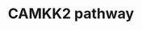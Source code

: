 ---
annotations:
- id: PW:0001140
  parent: regulatory pathway
  type: Pathway Ontology
  value: calcium/calcium-mediated signaling pathway
- id: DOID:162
  parent: disease of cellular proliferation
  type: Disease Ontology
  value: cancer
authors:
- Keshav
- DeSl
- Rex D A B
- Egonw
- Khanspers
- Fehrhart
- Eweitz
- Ash iyer
citedin:
- link: PMC7990983
  title: A complete map of the Calcium/calmodulin-dependent protein kinase kinase
    2 (CAMKK2) signaling pathway (2020)
communities:
- ontox
description: CaMKK2 is a 66Ã¢â‚¬â€œ68-kDa serine kinase, consists of unique N- and
  C-terminal domains and a central Ser/Thr-directed kinase domain that is followed
  by a regulatory domain composed of overlapping autoinhibitory and CaM-binding regions
  (PMID:9335539). CAMKK2 is activated once calmodulin (CALM1) binds with CAAMKK2.
  The most well-characterized substrates of CaMKK2 are CaMKI, CaMKIV and AMPKÃŽÂ±.
  CaMKK2 phosphorylates CaMKIV, CaMKI and AMPKÃŽÂ± on activation loop Thr residues
  (Thr-200, Thr-177 and Thr-172, respectively), which increases their kinase activities
  (PMID:9822657). CaMKK2 is present in many areas of the brain, including the olfactory
  bulb, hippocampus, dentate gyrus, amygdala, hypothalamus, and cerebellum (PMID:9822657,
  12654522). The creation of this pathway is described in [https://pubmed.ncbi.nlm.nih.gov/33136287/
  Najar et al].
last-edited: 2024-07-31
ndex: 0fa372aa-8b70-11eb-9e72-0ac135e8bacf
organisms:
- Homo sapiens
redirect_from:
- /index.php/Pathway:WP4874
- /instance/WP4874
- /instance/WP4874_r134958
revision: r134958
schema-jsonld:
- '@context': https://schema.org/
  '@id': https://wikipathways.github.io/pathways/WP4874.html
  '@type': Dataset
  creator:
    '@type': Organization
    name: WikiPathways
  description: CaMKK2 is a 66Ã¢â‚¬â€œ68-kDa serine kinase, consists of unique N- and
    C-terminal domains and a central Ser/Thr-directed kinase domain that is followed
    by a regulatory domain composed of overlapping autoinhibitory and CaM-binding
    regions (PMID:9335539). CAMKK2 is activated once calmodulin (CALM1) binds with
    CAAMKK2. The most well-characterized substrates of CaMKK2 are CaMKI, CaMKIV and
    AMPKÃŽÂ±. CaMKK2 phosphorylates CaMKIV, CaMKI and AMPKÃŽÂ± on activation loop
    Thr residues (Thr-200, Thr-177 and Thr-172, respectively), which increases their
    kinase activities (PMID:9822657). CaMKK2 is present in many areas of the brain,
    including the olfactory bulb, hippocampus, dentate gyrus, amygdala, hypothalamus,
    and cerebellum (PMID:9822657, 12654522). The creation of this pathway is described
    in [https://pubmed.ncbi.nlm.nih.gov/33136287/ Najar et al].
  keywords:
  - ABCA1
  - ACACA
  - AHSP
  - AKT
  - AQP1
  - ARHGEF7
  - ASNS
  - ATP10D
  - ATP1B2
  - Adropin
  - Apigenin
  - Betulinic acid
  - Bupivacaine
  - C1QTNF12
  - CALM1
  - CAMK1
  - CAMK4
  - CAMKK2
  - CAR1
  - CCL5
  - CCND1
  - CCND2
  - CCNE1
  - CCR9
  - CD28
  - CDC25A
  - CDH1
  - CHRM3
  - CPOX
  - CREB1
  - CRTC2
  - CTSE
  - CXCL11
  - CYB5R3
  - Ca2+
  - Caulerpin
  - DRP1
  - EIF4EBP1
  - EP300
  - EPOR
  - ERMAP
  - Estrogen
  - Eugenol
  - FAM20C
  - FASN
  - FIS1
  - FOXO3A
  - GALNT9
  - GATM
  - GCK
  - 'GDH1 '
  - GIT1
  - Glyceollin
  - HDCA4
  - HFE
  - HIF1A
  - HK1
  - HK2
  - HMBS
  - HMOX1
  - Homocysteine sulfinic acid
  - Hydrogen sulphide
  - ICAM1
  - IFI44L
  - IL15
  - INN
  - IRGC
  - IRS-1
  - Isorhamnetin
  - KDR
  - KEAP1
  - KLF1
  - MAF
  - MAMDC2
  - MAP1LC3A
  - MAP1LC3B
  - MAPK1
  - 'MAPK14 '
  - MAPK3
  - MID1
  - MS4A3
  - MT1
  - MTOR
  - MX2
  - NEDD4L
  - NFATC2
  - NLRP1
  - NOS1
  - 'NOS3 '
  - NRF2
  - OASL
  - Oxytocin
  - 'PAK1 '
  - PARP1
  - PCK2
  - PFKFB2
  - PFKFB3
  - PLAC8
  - PPAP2A
  - PRKAA2
  - PRKCA
  - Protein
  - Quercetin
  - RAC1
  - RASGRP1
  - RELA
  - RHAG
  - RHD
  - RPS6
  - RPS6KB1
  - RPTOR
  - Ramipril
  - S100A8
  - SELL
  - SFI1
  - 'SIRT1 '
  - SLC25A21
  - SLC2A1
  - SLC2A4
  - SLC38A5
  - SLCO3A1
  - SMC1
  - SPINT1
  - SPIRE1
  - SQSTM1
  - SREBF1
  - STIM1
  - 'TBC1D4 '
  - TBXT
  - TMEM176B
  - TNF
  - TREM3
  - TRPV4
  - TSC1
  - TSC2
  - TSPAN33
  - TSPAN8
  - Theasinensins
  - ULK1
  - VCAM1
  - WDR35
  - WFS1
  license: CC0
  name: CAMKK2 pathway
seo: CreativeWork
title: CAMKK2 pathway
wpid: WP4874
---